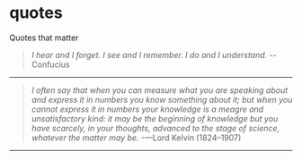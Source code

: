quotes
======

Quotes that matter

> *I hear and I forget. I see and I remember. I do and I understand.* --Confucius

---

> *I often say that when you can measure what you are speaking about and express it in numbers you know something about it; but when you cannot express it in numbers your knowledge is a meagre and unsatisfactory kind: it may be the beginning of knowledge but you have scarcely, in your thoughts, advanced to the stage of science, whatever the matter may be.* -—Lord Kelvin (1824–1907)

---
